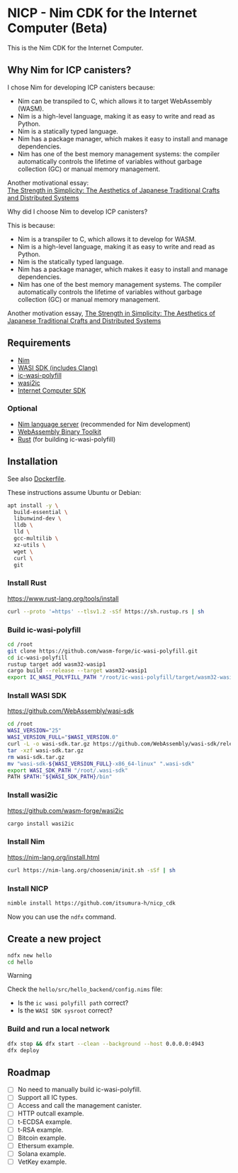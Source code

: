 NICP - Nim CDK for the Internet Computer (Beta)
===

This is the Nim CDK for the Internet Computer.

## Why Nim for ICP canisters?

I chose Nim for developing ICP canisters because:
- Nim can be transpiled to C, which allows it to target WebAssembly (WASM).
- Nim is a high-level language, making it as easy to write and read as Python.
- Nim is a statically typed language.
- Nim has a package manager, which makes it easy to install and manage dependencies.
- Nim has one of the best memory management systems: the compiler automatically controls the lifetime of variables without garbage collection (GC) or manual memory management.

Another motivational essay:  
[The Strength in Simplicity: The Aesthetics of Japanese Traditional Crafts and Distributed Systems](./docs/en/strength_in_simplicity.md)

Why did I choose Nim to develop ICP canisters?

This is because:  
- Nim is a transpiler to C, which allows it to develop for WASM.
- Nim is a high-level language, making it as easy to write and read as Python.
- Nim is the statically typed language.
- Nim has a package manager, which makes it easy to install and manage dependencies.
- Nim has one of the best memory management systems. The compiler automatically controls the lifetime of variables without garbage collection (GC) or manual memory management.

Another motivation essay, [The Strength in Simplicity: The Aesthetics of Japanese Traditional Crafts and Distributed Systems](./docs/en/strength_in_simplicity.md)

## Requirements

- [Nim](https://nim-lang.org)  
- [WASI SDK (includes Clang)](https://github.com/WebAssembly/wasi-sdk)  
- [ic-wasi-polyfill](https://github.com/wasm-forge/ic-wasi-polyfill)  
- [wasi2ic](https://github.com/wasm-forge/wasi2ic)  
- [Internet Computer SDK](https://internetcomputer.org/docs/current/developer-docs/setup/install/sdk-install)  

### Optional

- [Nim language server](https://github.com/nim-lang/langserver) (recommended for Nim development)  
- [WebAssembly Binary Toolkit](https://github.com/WebAssembly/wabt)  
- [Rust](https://www.rust-lang.org) (for building ic-wasi-polyfill)

## Installation

See also [Dockerfile](docker/app/develop.Dockerfile).

These instructions assume Ubuntu or Debian:

```sh
apt install -y \
  build-essential \
  libunwind-dev \
  lldb \
  lld \
  gcc-multilib \
  xz-utils \
  wget \
  curl \
  git
```

### Install Rust
https://www.rust-lang.org/tools/install

```sh
curl --proto '=https' --tlsv1.2 -sSf https://sh.rustup.rs | sh
```

### Build ic-wasi-polyfill

```sh
cd /root
git clone https://github.com/wasm-forge/ic-wasi-polyfill.git
cd ic-wasi-polyfill
rustup target add wasm32-wasip1
cargo build --release --target wasm32-wasip1
export IC_WASI_POLYFILL_PATH "/root/ic-wasi-polyfill/target/wasm32-wasip1/release"
```

### Install WASI SDK
https://github.com/WebAssembly/wasi-sdk

```sh
cd /root
WASI_VERSION="25"
WASI_VERSION_FULL="$WASI_VERSION.0"
curl -L -o wasi-sdk.tar.gz https://github.com/WebAssembly/wasi-sdk/releases/download/wasi-sdk-${WASI_VERSION}/wasi-sdk-${WASI_VERSION_FULL}-x86_64-linux.tar.gz
tar -xzf wasi-sdk.tar.gz
rm wasi-sdk.tar.gz
mv "wasi-sdk-${WASI_VERSION_FULL}-x86_64-linux" ".wasi-sdk"
export WASI_SDK_PATH "/root/.wasi-sdk"
PATH $PATH:"${WASI_SDK_PATH}/bin"
```

### Install wasi2ic
https://github.com/wasm-forge/wasi2ic

```sh
cargo install wasi2ic
```

### Install Nim
https://nim-lang.org/install.html

```sh
curl https://nim-lang.org/choosenim/init.sh -sSf | sh
```

### Install NICP

```sh
nimble install https://github.com/itsumura-h/nicp_cdk
```

Now you can use the `ndfx` command.

## Create a new project

```sh
ndfx new hello
cd hello
```

> [!WARNING]  
> Check the `hello/src/hello_backend/config.nims` file:  
> - Is the `ic wasi polyfill path` correct?  
> - Is the `WASI SDK sysroot` correct?  

### Build and run a local network

```sh
dfx stop && dfx start --clean --background --host 0.0.0.0:4943
dfx deploy
```

## Roadmap

- [ ] No need to manually build ic-wasi-polyfill.  
- [ ] Support all IC types.  
- [ ] Access and call the management canister.  
- [ ] HTTP outcall example.  
- [ ] t-ECDSA example.  
- [ ] t-RSA example.  
- [ ] Bitcoin example.  
- [ ] Ethersum example.  
- [ ] Solana example.  
- [ ] VetKey example.
